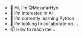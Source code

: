- 👋 Hi, I’m @MozafarHyn
- 👀 I’m interested in Ai
- 🌱 I’m currently learning Python
- 💞️ I’m looking to collaborate on ...
- 📫 How to reach me ...

<!---
MozafarHyn/MozafarHyn is a ✨ special ✨ repository because its `README.md` (this file) appears on your GitHub profile.
You can click the Preview link to take a look at your changes.
--->
